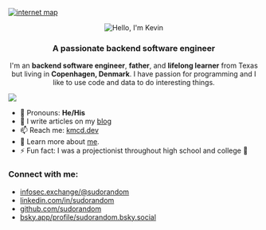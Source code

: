 
[![internet map](https://github.com/sudorandom/sudorandom/assets/310004/88b0c1b0-2cbc-49ec-8ecb-e0a183e2f95f)](https://kmcd.dev/posts/internet-map-2024/)

<div align="center">
    <img src="https://readme-typing-svg.herokuapp.com?font=Fira+Code&pause=1000&color=FFFFFF&background=1F2A35&center=true&vCenter=true&random=false&width=435&lines=Hello+%F0%9F%91%8B%2C+I'm+Kevin.;Nice+to+Meet+you.+%F0%9F%98%81" alt="Hello, I'm Kevin" />
</div>

<h3 align="center">A passionate backend software engineer</h3>
<p align="center">
    I'm an <b>backend software engineer</b>, <b>father</b>, and <b>lifelong learner</b> from Texas but living in <b>Copenhagen, Denmark</b>. I have passion for programming and I like to use code and data to do interesting things.
</p>

![](https://komarev.com/ghpvc/?username=sudorandom)

- 💬 Pronouns: **He/His**
- 📝 I write articles on my <a href="https://kmcd.dev/">blog</a>
- 📫 Reach me: <a href="mailto:kevin@kmcd.dev">kmcd.dev</a>
- 📄 Learn more about <a href="https://kmcd.dev/me/">me</a>.
- ⚡ Fun fact: I was a projectionist throughout high school and college 🎥

### Connect with me:

 - <a href="https://infosec.exchange/@sudorandom" target="_blank" rel="me" title="Mastodon">infosec.exchange/@sudorandom</a>
 - <a href="https://linkedin.com/in/sudorandom" target="_blank" rel="me" title="Linkedin">linkedin.com/in/sudorandom</a>
 - <a href="https://github.com/sudorandom" target="_blank" rel="me" title="Github">github.com/sudorandom</a>
 - <a href="https://bsky.app/profile/sudorandom.bsky.social" target="_blank" rel="me" title="Bluesky">bsky.app/profile/sudorandom.bsky.social</a>
